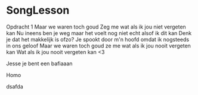 # SongLesson
Opdracht 1 
Maar we waren toch goud
Zeg me wat als ik jou niet vergeten kan
Nu ineens ben je weg maar het voelt nog niet echt alsof ik dit kan
Denk je dat het makkelijk is ofzo?
Je spookt door m'n hoofd omdat ik nogsteeds in ons geloof
Maar we waren toch goud ze me wat als ik jou nooit vergeten kan
Wat als ik jou nooit vergeten kan <3



Jesse je bent een bafiaaan


Homo

dsafda